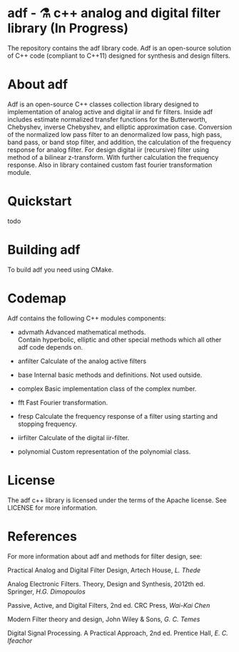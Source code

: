 # adf - :alembic: c++ analog and digital filter library (In Progress)

The repository contains the adf library code. Adf is an open-source solution of C++ code (compliant to C++11) designed for synthesis and design filters.

# About adf

Adf is an open-source C++ classes collection library designed to implementation of analog active and digital iir and fir filters.
Inside adf includes estimate normalized transfer functions for the Butterworth, Chebyshev, inverse Chebyshev, and elliptic approximation case. Conversion of the normalized low pass filter to an denormalized low pass, high pass, band pass, or band stop filter, and addition, the calculation of the frequency response for analog filter. For design digital iir (recursive) filter using method of a bilinear z-transform. With further calculation the frequency response. Also in library contained custom fast fourier transformation module.

# Quickstart
todo

# Building adf

To build adf you need using CMake.

# Codemap

Adf contains the following C++ modules components:

* advmath Advanced mathematical methods.
<br /> Contain hyperbolic, elliptic and other special methods which all other adf code depends on.

* anfilter Calculate of the analog active filters

* base Internal basic methods and definitions. Not used outside.

* complex Basic implementation class of the complex number.

* fft Fast Fourier transformation.
 
* fresp Calculate the frequency response of a filter using starting and stopping frequency.

* iirfilter Calculate of the digital iir-filter.

* polynomial Custom representation of the polynomial class.

# License

The adf c++ library is licensed under the terms of the Apache license. See LICENSE for more information.

# References

For more information about adf and methods for filter design, see:

Practical Analog and Digital Filter Design, Artech House, *L. Thede*

Analog Electronic Filters. Theory, Design and Synthesis, 2012th ed. Springer, *H.G. Dimopoulos*

Passive, Active, and Digital Filters, 2nd ed. CRC Press, *Wai-Kai Chen*

Modern Filter theory and design, John Wiley & Sons, *G. C. Temes*

Digital Signal Processing. A Practical Approach, 2nd ed. Prentice Hall, *E. C. Ifeachor*
